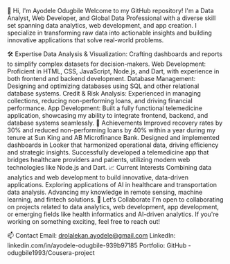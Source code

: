 👋 Hi, I'm Ayodele Odugbile
Welcome to my GitHub repository! I'm a Data Analyst, Web Developer, and Global Data Professional with a diverse skill set spanning data analytics, web development, and app creation. I specialize in transforming raw data into actionable insights and building innovative applications that solve real-world problems.

🛠️ Expertise
Data Analysis & Visualization: Crafting dashboards and reports to simplify complex datasets for decision-makers.
Web Development: Proficient in HTML, CSS, JavaScript, Node.js, and Dart, with experience in both frontend and backend development.
Database Management: Designing and optimizing databases using SQL and other relational database systems.
Credit & Risk Analysis: Experienced in managing collections, reducing non-performing loans, and driving financial performance.
App Development: Built a fully functional telemedicine application, showcasing my ability to integrate frontend, backend, and database systems seamlessly.
🌟 Achievements
Improved recovery rates by 30% and reduced non-performing loans by 40% within a year during my tenure at Sun King and AB Microfinance Bank.
Designed and implemented dashboards in Looker that harmonized operational data, driving efficiency and strategic insights.
Successfully developed a telemedicine app that bridges healthcare providers and patients, utilizing modern web technologies like Node.js and Dart.
📈 Current Interests
Combining data analytics and web development to build innovative, data-driven applications.
Exploring applications of AI in healthcare and transportation data analysis.
Advancing my knowledge in remote sensing, machine learning, and fintech solutions.
💼 Let’s Collaborate
I'm open to collaborating on projects related to data analytics, web development, app development, or emerging fields like health informatics and AI-driven analytics. If you're working on something exciting, feel free to reach out!

📫 Contact
Email: drolalekan.ayodele@gmail.com
LinkedIn: linkedin.com/in/ayodele-odugbile-939b97185
Portfolio: GitHub - odugbile1993/Cousera-project
